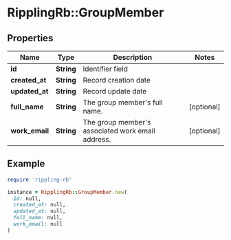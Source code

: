 # RipplingRb::GroupMember

## Properties

| Name | Type | Description | Notes |
| ---- | ---- | ----------- | ----- |
| **id** | **String** | Identifier field |  |
| **created_at** | **String** | Record creation date |  |
| **updated_at** | **String** | Record update date |  |
| **full_name** | **String** | The group member&#39;s full name. | [optional] |
| **work_email** | **String** | The group member&#39;s associated work email address. | [optional] |

## Example

```ruby
require 'rippling-rb'

instance = RipplingRb::GroupMember.new(
  id: null,
  created_at: null,
  updated_at: null,
  full_name: null,
  work_email: null
)
```

